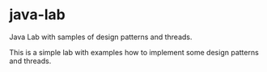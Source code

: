 # java-lab
Java Lab with samples of design patterns and threads.

This is a simple lab with examples how to implement some design patterns and threads.
